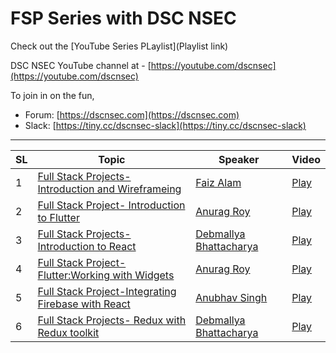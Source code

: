 # FSP Series with DSC NSEC


Check out the [YouTube Series PLaylist](Playlist link)

DSC NSEC YouTube channel at - [https://youtube.com/dscnsec](https://youtube.com/dscnsec)

To join in on the fun, 
- Forum: [https://dscnsec.com](https://dscnsec.com)
- Slack: [https://tiny.cc/dscnsec-slack](https://tiny.cc/dscnsec-slack)

---------------------------------------

| SL | Topic | Speaker | Video |
|--|--|--|--|
| 1 | [Full Stack Projects- Introduction and Wireframeing](https://dscnsec.com/events/fsp-faiz-alam) | [Faiz Alam](http://bit.ly/) | [Play](https://www.youtube.com/watch?v=CYDwDWIbwk4)
| 2 | [Full Stack Project- Introduction to Flutter](https://dscnsec.com/events/fsp-anurag-roy) | [Anurag Roy](http://bit.ly/) | [Play](https://www.youtube.com/watch?v=A6tJDejtuOo)
| 3 | [Full Stack Projects- Introduction to React](https://dscnsec.com/events/fsp-debmallya-bhattacharya) | [Debmallya Bhattacharya](http://bit.ly/) | [Play](https://www.youtube.com/watch?v=24l3Itq1-eU&t=3989s)
| 4 | [Full Stack Project- Flutter:Working with Widgets](https://dscnsec.com/events/fsp-working-with-widgets) | [Anurag Roy](http://bit.ly/) | [Play](https://www.youtube.com/watch?v=98ySGG1gKd8)
| 5 | [Full Stack Project-Integrating Firebase with React](https://dscnsec.com/events/fsp-anubhav-singh) | [Anubhav Singh](http://bit.ly/) | [Play](https://www.youtube.com/watch?v=EeTOWXDHlZE)
| 6 | [Full Stack Projects- Redux with Redux toolkit](https://dscnsec.com/events/fsp-redux-with-redux-toolkit) | [Debmallya Bhattacharya](http://bit.ly) | [Play](https://www.youtube.com/watch?v=pVpmWrvATEk)